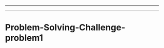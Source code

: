 -------------------------------------------------------------
-----------------------------------------------------------------------------------
# Problem-Solving-Challenge-problem1
